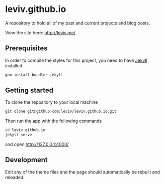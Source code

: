 # leviv.github.io

A repository to hold all of my past and current projects and blog posts.

View the site here: http://leviv.me/.

## Prerequisites

In order to compile the styles for this project, you need to have [Jekyll](https://jekyllrb.com/) installed.

```bash
gem install bundler jekyll
```

## Getting started

To clone the repository to your local machine

```bash
git clone git@github.com:leviv/leviv.github.io.git
```

Then run the app with the following commands

```bash
cd leviv.github.io
jekyll serve
```

and open http://127.0.0.1:4000/

## Development

Edit any of the theme files and the page should automatically be rebuilt and reloaded.
